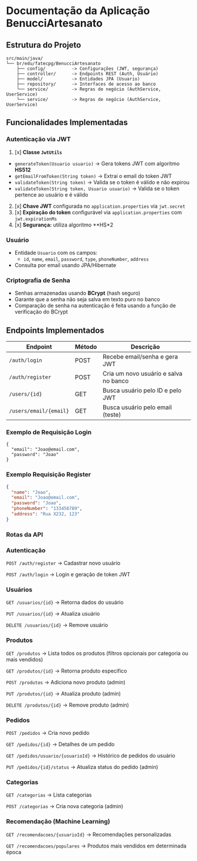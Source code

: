 # Documentação da Aplicação BenucciArtesanato

## Estrutura do Projeto

```
src/main/java/
└── br/edu/fatecpg/BenucciArtesanato
    ├── config/          -> Configurações (JWT, segurança)
    ├── controller/      -> Endpoints REST (Auth, Usuário)
    ├── model/           -> Entidades JPA (Usuario)
    ├── repository/      -> Interfaces de acesso ao banco
    └── service/         -> Regras de negócio (AuthService, UserService)
    └── service/         -> Regras de negócio (AuthService, UserService)
```

## Funcionalidades Implementadas

### Autenticação via JWT

1. [x] **Classe `JwtUtils`**
  - `generateToken(Usuario usuario)` → Gera tokens JWT com algoritmo **HS512**
  - `getEmailFromToken(String token)` → Extrai o email do token JWT
  - `validateToken(String token)` → Valida se o token é válido e não expirou
  - `validateToken(String token, Usuario usuario)` → Valida se o token pertence ao usuário e é válido
2. [x] **Chave JWT** configurada no `application.properties` via `jwt.secret`
3. [x] **Expiração do token** configurável via `application.properties` com `jwt.expirationMs`
4. [x] **Segurança:** utiliza algoritmo **HS*2
### Usuário

- Entidade `Usuario` com os campos:
  - `id`, `name`, `email`, `password`, `type`, `phoneNumber`, `address`
- Consulta por email usando JPA/Hibernate

### Criptografia de Senha

- Senhas armazenadas usando **BCrypt** (hash seguro)
- Garante que a senha não seja salva em texto puro no banco
- Comparação de senha na autenticação é feita usando a função de verificação do BCrypt

## Endpoints Implementados

| Endpoint                | Método | Descrição                             |
|------------------------|--------|---------------------------------------|
| `/auth/login`           | POST   | Recebe email/senha e gera JWT         |
| `/auth/register`        | POST   | Cria um novo usuário e salva no banco |
| `/users/{id}`         | GET    | Busca usuário pelo ID e pelo JWT      |
| `/users/email/{email}`| GET    | Busca usuário pelo email (teste)      |

### Exemplo de Requisição Login

```jsonPOST /auth/login
{
  "email": "Joao@email.com",
  "password": "Joao"
}

```
### Exemplo Requisição Register

```json 
{
  "name": "Joao",
  "email": "Joao@email.com",
  "password": "Joao",
  "phoneNumber": "133456789",
  "address": "Rua X232, 123"
}
```


### Rotas da API

### Autenticação
`POST /auth/register` → Cadastrar novo usuário

`POST /auth/login` → Login e geração de token JWT

### Usuários

`GET /usuarios/{id}` → Retorna dados do usuário

`PUT /usuarios/{id}` → Atualiza usuário

`DELETE /usuarios/{id}` → Remove usuário

### Produtos

`GET /produtos` → Lista todos os produtos (filtros opcionais por categoria ou mais vendidos)

`GET /produtos/{id}` → Retorna produto específico

`POST /produtos` → Adiciona novo produto (admin)

`PUT /produtos/{id}` → Atualiza produto (admin)

`DELETE /produtos/{id}` → Remove produto (admin)

### Pedidos
`POST /pedidos` → Cria novo pedido

`GET /pedidos/{id}` → Detalhes de um pedido

`GET /pedidos/usuario/{usuarioId}` → Histórico de pedidos do usuário

`PUT /pedidos/{id}/status` → Atualiza status do pedido (admin)

### Categorias

`GET /categorias` → Lista categorias

`POST /categorias` → Cria nova categoria (admin)

### Recomendação (Machine Learning)

`GET /recomendacoes/{usuarioId}` → Recomendações personalizadas

`GET /recomendacoes/populares` → Produtos mais vendidos em determinada época
